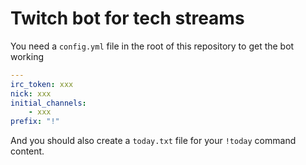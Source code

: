 # Twitch bot for tech streams

You need a `config.yml` file in the root of this repository to get the bot working

```yml
---
irc_token: xxx
nick: xxx
initial_channels:
    - xxx
prefix: "!"
```

And you should also create a `today.txt` file for your `!today` command content.
